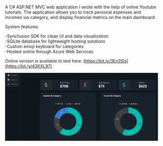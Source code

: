 A C# ASP.NET MVC web application I wrote with the help of online Youtube tutorials. 
The application allows you to track personal expenses and incomes via category, and display financial metrics on the main dashboard.

System features:

-Syncfusion SDK for clean UI and data visualization  
-SQLite database for lightweight hosting solutions  
-Custom emoji keyboard for categories  
-Hosted online through Azure Web Services

Online version is available to test here: [https://bit.ly/3En3SIs](https://bit.ly/42KXL97)

![Alt Text](https://raw.githubusercontent.com/bchung2017/PersonalFinanceDashboard/refs/heads/master/Screenshot%202025-02-02%20215237.png)
